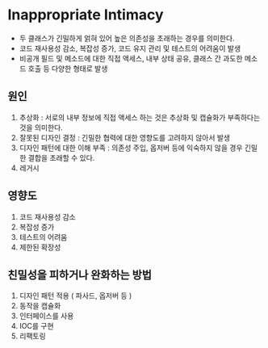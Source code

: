 # Inappropriate Intimacy

- 두 클래스가 긴밀하게 얽혀 있어 높은 의존성을 초래하는 경우를 의미한다.
- 코드 재사용성 감소, 복잡성 증가, 코드 유지 관리 및 테스트의 어려움이 발생
- 비공개 필드 및 메소드에 대한 직접 액세스, 내부 상태 공유, 클래스 간 과도한 메소드 호출 등 다양한 형태로 발생


## 원인
1. 추상화 : 서로의 내부 정보에 직접 액세스 하는 것은 추상화 및 캡슐화가 부족하다는 것을 의미한다.
2. 잘못된 디자인 결정 : 긴밀한 협력에 대한 영향도를 고려하지 않아서 발생
3. 디자인 패턴에 대한 이해 부족 : 의존성 주입, 옵저버 등에 익숙하지 않을 경우 긴밀한 결합을 초래할 수 있다.
4. 레거시

## 영향도
1. 코드 재사용성 감소
2. 복잡성 증가
3. 테스트의 어려움
4. 제한된 확장성

## 친밀성을 피하거나 완화하는 방법
1. 디자인 패턴 적용 ( 파사드, 옵저버 등 )
2. 동작을 캡슐화
3. 인터페이스를 사용
4. IOC를 구현
5. 리팩토링
